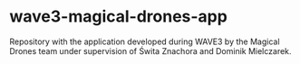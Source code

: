 # wave3-magical-drones-app
Repository with the application developed during WAVE3 by the Magical Drones team under supervision of Świta Znachora and Dominik Mielczarek.
